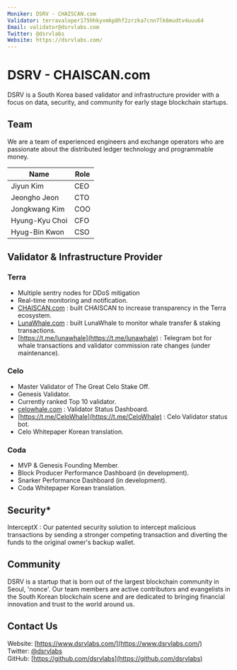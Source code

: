 ```yaml
---
Moniker: DSRV - CHAISCAN.com
Validator: terravaloper175hhkyxmkp8hf2zrzka7cnn7lk6mudtv4uuu64
Email: validator@dsrvlabs.com
Twitter: @dsrvlabs
Website: https://dsrvlabs.com/
---
```


# DSRV - CHAISCAN.com

DSRV is a South Korea based validator and infrastructure provider with a focus on data, security, and community for early stage blockchain startups.

## Team

We are a team of experienced engineers and exchange operators who are passionate about the distributed ledger technology and programmable money. 

| Name            | Role    |
| --------------- | ------- |
| Jiyun Kim       | CEO     |
| Jeongho Jeon    | CTO     |
| Jongkwang Kim   | COO     |
| Hyung-Kyu Choi  | CFO     |
| Hyug-Bin Kwon   | CSO     |

## Validator & Infrastructure Provider

### Terra

* Multiple sentry nodes for DDoS mitigation
* Real-time monitoring and notification.
* [CHAISCAN.com](https://chaiscan.com) : built CHAISCAN to increase transparency in the Terra ecosystem.
* [LunaWhale.com](https://lunawhale.com) : built LunaWhale to monitor whale transfer & staking transactions.
* [https://t.me/lunawhale](https://t.me/lunawhale) : Telegram bot for whale transactions and validator commission rate changes (under maintenance).

### Celo

* Master Validator of The Great Celo Stake Off.
* Genesis Validator.
* Currently ranked Top 10 validator.
* [celowhale.com](https://celowhale.com) : Validator Status Dashboard.
* [https://t.me/CeloWhale](https://t.me/CeloWhale) : Celo Validator status bot.
* Celo Whitepaper Korean translation.

### Coda

* MVP & Genesis Founding Member.
* Block Producer Performance Dashboard (in development).
* Snarker Performance Dashboard (in development).
* Coda Whitepaper Korean translation.

## Security*

InterceptX : Our patented security solution to intercept malicious transactions by sending a stronger competing transaction and diverting the funds to the original owner's backup wallet.

## Community

DSRV is a startup that is born out of the largest blockchain community in Seoul, 'nonce'. Our team members are active contributors and evangelists in the South Korean blockchain scene and are dedicated to bringing financial innovation and trust to the world around us.

## Contact Us

Website: [https://www.dsrvlabs.com/](https://www.dsrvlabs.com/)<br>
Twitter: [@dsrvlabs](https://twitter.com/dsrvlabs)<br>
GitHub: [https://github.com/dsrvlabs](https://github.com/dsrvlabs)

